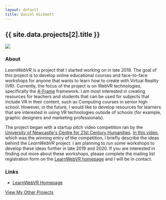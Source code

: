 ```yaml
---
layout: default
title: Daniel Hickmott
---
```


<div class="project-description">
    <h2>{{ site.data.projects[2].title }}</h2>
    <div class="row">
        <div class="col-md-4 offset-md-4">
            <img class = "img-fluid highlight-img border border-secondary" src = "{{ site.baseurl | append: '/projects/images/' | append: site.data.projects[2].imageFilePath }}">
        </div>
    </div>
    <h3>About</h3>
    <p>
        <i>LearnWebVR</i> is a project that I started working on in late 2018.
        The goal of this project is to develop online educational courses and face-to-face workshops for anyone that wants to learn how to create with Virtual Reality (VR).
        Currently, the focus of the project is on WebVR technologies, specifically  the <a href="https://aframe.io/" target="_blank" class="text-info">A-Frame</a> framework.
        I am most interested in creating resources for teachers and students that can be used for subjects that include VR in their content, such as Computing courses in senior high school.
        However, in the future, I would like to develop resources for learners that are interested in using VR technologies outside of schools (for example, graphic designers and marketing professionals).
    </p>
    <p>
        The project began with a startup pitch video competition ran by the <a href="https://www.newcastle.edu.au/research-and-innovation/centre/centre-for-21st-century-humanities/about-us" target="_blank" class="text-info">University of Newcastle&#39;s Centre for 21st Century Humanities</a>. 
        <a href="https://www.youtube.com/watch?v=vrOSYXcfdL8&amp;feature=youtu.be" target="_blank" class="text-info">In this video</a>, which was the winning entry of the competition, I briefly describe the ideas behind the <i>LearnWebVR</i> project. 
        I am planning to run some workshops to develop these ideas further in late 2019 and 2020. 
        If you are interested in finding out more about these workshops, please complete the mailing list registration form on the <a href="https://www.learnwebvr.com/" target="_blank" class="text-info">LearnWebVR homepage</a> and I will be in contact.</p>
    <h3>Links</h3>
    <ul>
        <li>
            <a href="https://www.learnwebvr.com/" target="_blank" class="text-info">LearnWebVR Homepage</a>
        </li>
    </ul>
    <a href="{{ site.baseurl | append: '/projects/' }}" class="btn btn-sm btn-info float-right">
        View My Other Projects
        <i class="fa fa-list project-icon"></i>
    </a>
</div>